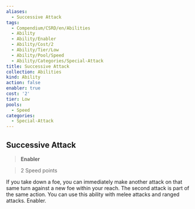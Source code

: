 ```yaml
---
aliases:
  - Successive Attack
tags:
  - Compendium/CSRD/en/Abilities
  - Ability
  - Ability/Enabler
  - Ability/Cost/2
  - Ability/Tier/Low
  - Ability/Pool/Speed
  - Ability/Categories/Special-Attack
title: Successive Attack
collection: Abilities
kind: Ability
action: false
enabler: true
cost: '2'
tier: Low
pools:
  - Speed
categories:
  - Special-Attack
---
```

## Successive Attack    
>**Enabler**    
>2 Speed points  
    
If you take down a foe, you can immediately make another attack on that same turn against a new foe within your reach. The second attack is part of the same action. You can use this ability with melee attacks and ranged attacks. Enabler.